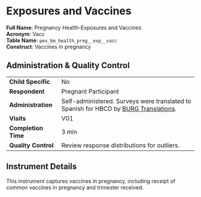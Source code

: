 # Exposures and Vaccines

**Full Name**: Pregnancy Health-Exposures and Vaccines          
**Acronym**: Vacc                            
**Table Name**: `pex_bm_health_preg__exp__vacc`       
**Construct**: Vaccines in pregnancy

## Administration & Quality Control

<table class="table-no-vertical-lines" style="width: 100%; border-collapse: collapse; table-layout: fixed;">
<tbody>
<tr><td><b>Child Specific</b></td>
<td>No</td></tr>
<tr><td><b>Respondent</b></td>
<td>Pregnant Participant</td></tr>
<tr><td><b>Administration</b></td>
<td style="word-wrap: break-word; white-space: normal;">Self-administered. Surveys were translated to Spanish for HBCD by <a href="https://burgtranslations.com/our-services/">BURG Translations</a>.</td></tr>
<tr><td><b>Visits</b></td>
<td>V01</td></tr>
<tr><td><b>Completion Time</b></td>
<td>3 min</td></tr>
<tr><td><b>Quality Control</b></td>
<td>Review response distributions for outliers.</td></tr>
</tbody>
</table>

## Instrument Details

This instrument captures vaccines in pregnancy, including receipt of common vaccines in pregnancy and trimester received.